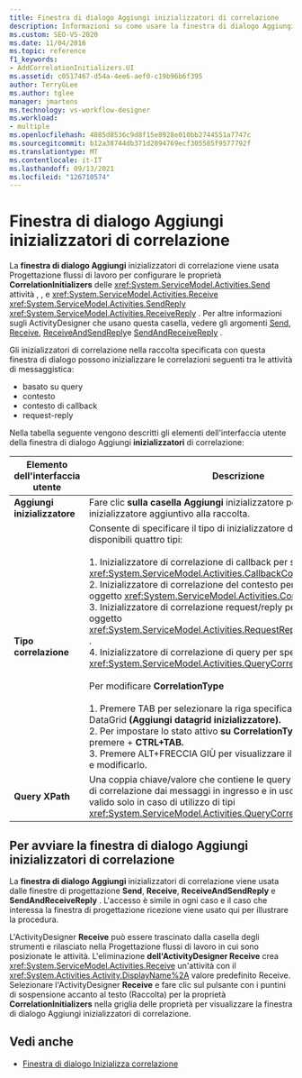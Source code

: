 ```yaml
---
title: Finestra di dialogo Aggiungi inizializzatori di correlazione
description: Informazioni su come usare la finestra di dialogo Aggiungi inizializzatori di correlazione in Progettazione flussi di lavoro per configurare le proprietà CorrelationInitializers delle attività Send, Receive e SendReply.
ms.custom: SEO-VS-2020
ms.date: 11/04/2016
ms.topic: reference
f1_keywords:
- AddCorrelationInitializers.UI
ms.assetid: c0517467-d54a-4ee6-aef0-c19b96b6f395
author: TerryGLee
ms.author: tglee
manager: jmartens
ms.technology: vs-workflow-designer
ms.workload:
- multiple
ms.openlocfilehash: 4085d8536c9d8f15e8928e010bb2744551a7747c
ms.sourcegitcommit: b12a38744db371d2894769ecf305585f9577792f
ms.translationtype: MT
ms.contentlocale: it-IT
ms.lasthandoff: 09/13/2021
ms.locfileid: "126710574"
---
```

# <a name="add-correlationinitializers-dialog-box"></a>Finestra di dialogo Aggiungi inizializzatori di correlazione

La **finestra di dialogo Aggiungi** inizializzatori di correlazione viene usata Progettazione flussi di lavoro per configurare le proprietà **CorrelationInitializers** delle <xref:System.ServiceModel.Activities.Send> attività , , e <xref:System.ServiceModel.Activities.Receive> <xref:System.ServiceModel.Activities.SendReply> <xref:System.ServiceModel.Activities.ReceiveReply> . Per altre informazioni sugli ActivityDesigner che usano questa casella, vedere gli argomenti [Send](../workflow-designer/send-activity-designer.md), [Receive](../workflow-designer/receive-activity-designer.md), [ReceiveAndSendReply](../workflow-designer/receiveandsendreply-template-designer.md)e [SendAndReceiveReply](../workflow-designer/sendandreceivereply-template-designer.md) .

Gli inizializzatori di correlazione nella raccolta specificata con questa finestra di dialogo possono inizializzare le correlazioni seguenti tra le attività di messaggistica:

- basato su query
- contesto
- contesto di callback
- request-reply

Nella tabella seguente vengono descritti gli elementi dell'interfaccia utente della finestra di dialogo Aggiungi **inizializzatori** di correlazione:

|Elemento dell'interfaccia utente|Descrizione|
|-|-----------------|
|**Aggiungi inizializzatore**|Fare clic **sulla casella Aggiungi** inizializzatore per aggiungere un inizializzatore aggiuntivo alla raccolta.|
|**Tipo correlazione**|Consente di specificare il tipo di inizializzatore di correlazione. Sono disponibili quattro tipi:<br /><br /> 1. Inizializzatore di correlazione di callback per specificare un oggetto <xref:System.ServiceModel.Activities.CallbackCorrelationInitializer> .<br />2. Inizializzatore di correlazione del contesto per specificare un oggetto <xref:System.ServiceModel.Activities.CorrelationInitializer> .<br />3. Inizializzatore di correlazione request/reply per specificare un oggetto <xref:System.ServiceModel.Activities.RequestReplyCorrelationInitializer> .<br />4. Inizializzatore di correlazione di query per specificare un oggetto <xref:System.ServiceModel.Activities.QueryCorrelationInitializer> .<br /><br /> Per modificare **CorrelationType**<br /><br /> 1. Premere TAB per selezionare la riga specifica in Add Initializer DataGrid **(Aggiungi datagrid inizializzatore).**<br />2. Per impostare lo stato attivo **su CorrelationTypeComboBox,** premere  + **CTRL+TAB.**<br />3. Premere ALT+FRECCIA GIÙ per visualizzare il **controllo ComboBox** e modificarlo.|
|**Query XPath**|Una coppia chiave/valore che contiene le query usate per estrarre dati di correlazione dai messaggi in ingresso e in uscita. Questo elenco è valido solo in caso di utilizzo di tipi <xref:System.ServiceModel.Activities.QueryCorrelationInitializer>.|

## <a name="to-launch-the-add-correlation-initializers-dialog-box"></a>Per avviare la finestra di dialogo Aggiungi inizializzatori di correlazione

 La **finestra di dialogo Aggiungi** inizializzatori di correlazione viene usata dalle finestre di progettazione **Send**, **Receive**, **ReceiveAndSendReply** e **SendAndReceiveReply** . L'accesso è simile in ogni caso e  il caso che interessa la finestra di progettazione ricezione viene usato qui per illustrare la procedura.

 L'ActivityDesigner **Receive** può essere  trascinato dalla casella degli strumenti e rilasciato nella Progettazione flussi di lavoro in cui sono posizionate le attività. L'eliminazione **dell'ActivityDesigner Receive** crea <xref:System.ServiceModel.Activities.Receive> un'attività con il <xref:System.Activities.Activity.DisplayName%2A> valore predefinito Receive. Selezionare l'ActivityDesigner **Receive** e fare clic sul pulsante con i puntini di sospensione accanto  al testo (Raccolta) per la proprietà **CorrelationInitializers** nella griglia delle proprietà per visualizzare la finestra di dialogo Aggiungi inizializzatori di correlazione.

## <a name="see-also"></a>Vedi anche

- [Finestra di dialogo Inizializza correlazione](../workflow-designer/initialize-correlation-dialog-box.md)
